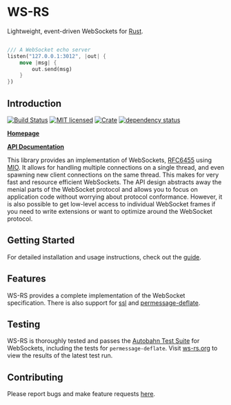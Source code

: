 # WS-RS

Lightweight, event-driven WebSockets for [Rust](https://www.rust-lang.org).
```rust

/// A WebSocket echo server
listen("127.0.0.1:3012", |out| {
    move |msg| {
        out.send(msg)
    }
})
```

Introduction
------------
[![Build Status](https://travis-ci.org/housleyjk/ws-rs.svg?branch=stable)](https://travis-ci.org/housleyjk/ws-rs)
[![MIT licensed](https://img.shields.io/badge/license-MIT-blue.svg)](./LICENSE)
[![Crate](http://meritbadge.herokuapp.com/ws)](https://crates.io/crates/ws)
[![dependency status](https://deps.rs/repo/github/peddermaster2/ws-rs/status.svg)](https://deps.rs/repo/github/peddermaster2/ws-rs)

**[Homepage](https://ws-rs.org)**

**[API Documentation](https://ws-rs.org/docs)**

This library provides an implementation of WebSockets,
[RFC6455](https://tools.ietf.org/html/rfc6455) using [MIO](https://github.com/carllerche/mio). It
allows for handling multiple connections on a single thread, and even spawning new client
connections on the same thread. This makes for very fast and resource efficient WebSockets. The API
design abstracts away the menial parts of the WebSocket protocol and allows you to focus on
application code without worrying about protocol conformance. However, it is also possible to get
low-level access to individual WebSocket frames if you need to write extensions or want to optimize
around the WebSocket protocol.

Getting Started
---------------

For detailed installation and usage instructions, check out the [guide](https://ws-rs.org/guide).

Features
--------

WS-RS provides a complete implementation of the WebSocket specification. There is also support for
[ssl](https://ws-rs.org/guide/ssl) and
[permessage-deflate](https://ws-rs.org/guide/deflate).

Testing
-------

WS-RS is thoroughly tested and passes the [Autobahn Test Suite](https://crossbar.io/autobahn/) for
WebSockets, including the tests for `permessage-deflate`. Visit
[ws-rs.org](https://ws-rs.org/testing/autobahn/results) to view the results of the latest test run.

Contributing
------------

Please report bugs and make feature requests [here](https://github.com/housleyjk/ws-rs/issues).
